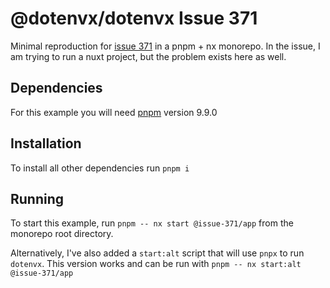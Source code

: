 # @dotenvx/dotenvx Issue 371
Minimal reproduction for [issue 371](https://github.com/dotenvx/dotenvx/issues/371) in a pnpm + nx monorepo. In the issue, I am trying to run a nuxt project, but the problem exists here as well.

## Dependencies
For this example you will need [pnpm](https://pnpm.io/) version 9.9.0

## Installation
To install all other dependencies run `pnpm i`

## Running
To start this example, run `pnpm -- nx start @issue-371/app` from the monorepo root directory.

Alternatively, I've also added a `start:alt` script that will use `pnpx` to run `dotenvx`. This version works and can be run with `pnpm -- nx start:alt @issue-371/app`